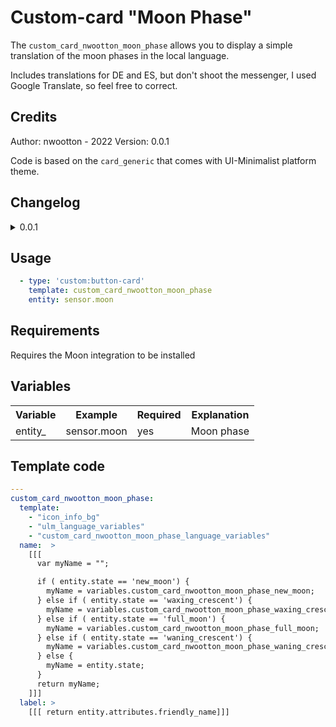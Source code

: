 # Custom-card "Moon Phase"

The `custom_card_nwootton_moon_phase` allows you to display a simple translation of the moon phases in the local language.

Includes translations for DE and ES, but don't shoot the messenger, I used Google Translate, so feel free to correct.

## Credits

Author: nwootton - 2022
Version: 0.0.1

Code is based on the `card_generic` that comes with UI-Minimalist platform theme.
## Changelog

<details>
<summary>0.0.1</summary>
Initial release
</details>


## Usage

```yaml
  - type: 'custom:button-card'
    template: custom_card_nwootton_moon_phase
    entity: sensor.moon
```


## Requirements

Requires the Moon integration to be installed

## Variables

<table>
<tr>
<th>Variable</th>
<th>Example</th>
<th>Required</th>
<th>Explanation</th>
</tr>
<tr>
<td>entity_</td>
<td>sensor.moon</td>
<td>yes</td>
<td>Moon phase</td>
</tr>
</table>

## Template code

```yaml
---
custom_card_nwootton_moon_phase:
  template:
    - "icon_info_bg"
    - "ulm_language_variables"
    - "custom_card_nwootton_moon_phase_language_variables"
  name:  >
    [[[
      var myName = "";

      if ( entity.state == 'new_moon') {
        myName = variables.custom_card_nwootton_moon_phase_new_moon;
      } else if ( entity.state == 'waxing_crescent') {
        myName = variables.custom_card_nwootton_moon_phase_waxing_crescent;
      } else if ( entity.state == 'full_moon') {
        myName = variables.custom_card_nwootton_moon_phase_full_moon;
      } else if ( entity.state == 'waning_crescent') {
        myName = variables.custom_card_nwootton_moon_phase_waning_crescent;
      } else {
        myName = entity.state;
      }
      return myName;
    ]]]
  label: >
    [[[ return entity.attributes.friendly_name]]]


```
